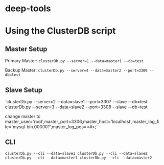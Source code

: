 # deep-tools

Using the ClusterDB script
==========================

Master Setup
------------

Primary Master:
`clusterDb.py --server=1 --data=master1 --db=test`

Backup Master:
`clusterDb.py --server=4 --data=master2 --port=3309 --db=test`

Slave Setup
-----------
`clusterDb.py --server=2 --data=slave1 --port=3307 --slave --db=test
clusterDb.py --server=3 --data=slave2 --port=3308 --slave --db=test

change master to master_user='root',master_port=3306,master_host='localhost',master_log_file='mysql-bin.00000?',master_log_pos=<#>;`

CLI
---
`clusterDb.py --cli --data=slave1
clusterDb.py --cli --data=slave2
clusterDb.py --cli --data=master1
clusterDb.py --cli --data=master2`
